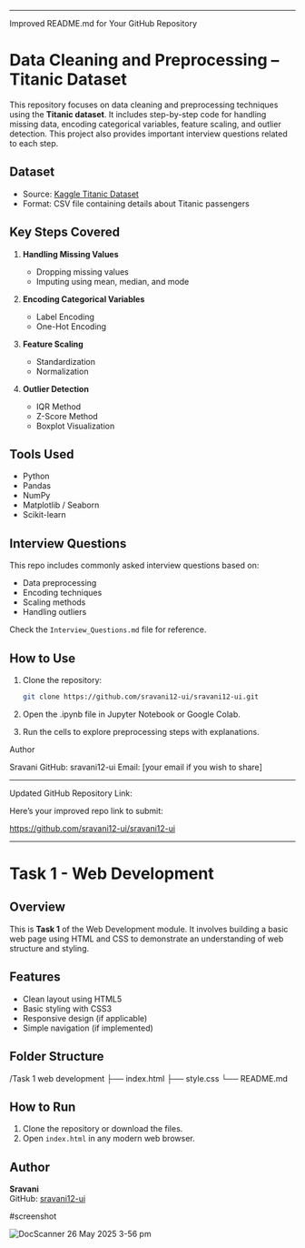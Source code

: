 

---

Improved README.md for Your GitHub Repository

# Data Cleaning and Preprocessing – Titanic Dataset

This repository focuses on data cleaning and preprocessing techniques using the **Titanic dataset**. It includes step-by-step code for handling missing data, encoding categorical variables, feature scaling, and outlier detection. This project also provides important interview questions related to each step.

## Dataset

- Source: [Kaggle Titanic Dataset](https://www.kaggle.com/c/titanic/data)
- Format: CSV file containing details about Titanic passengers

## Key Steps Covered

1. **Handling Missing Values**
   - Dropping missing values
   - Imputing using mean, median, and mode

2. **Encoding Categorical Variables**
   - Label Encoding
   - One-Hot Encoding

3. **Feature Scaling**
   - Standardization
   - Normalization

4. **Outlier Detection**
   - IQR Method
   - Z-Score Method
   - Boxplot Visualization

## Tools Used

- Python
- Pandas
- NumPy
- Matplotlib / Seaborn
- Scikit-learn

## Interview Questions

This repo includes commonly asked interview questions based on:
- Data preprocessing
- Encoding techniques
- Scaling methods
- Handling outliers

Check the `Interview_Questions.md` file for reference.

## How to Use

1. Clone the repository:
   ```bash
   git clone https://github.com/sravani12-ui/sravani12-ui.git

2. Open the .ipynb file in Jupyter Notebook or Google Colab.


3. Run the cells to explore preprocessing steps with explanations.



Author

Sravani
GitHub: sravani12-ui
Email: [your email if you wish to share]


---

Updated GitHub Repository Link:

Here’s your improved repo link to submit:

https://github.com/sravani12-ui/sravani12-ui


---





# Task 1 - Web Development

## Overview
This is **Task 1** of the Web Development module. It involves building a basic web page using HTML and CSS to demonstrate an understanding of web structure and styling.

## Features
- Clean layout using HTML5
- Basic styling with CSS3
- Responsive design (if applicable)
- Simple navigation (if implemented)

## Folder Structure

/Task 1 web development ├── index.html ├── style.css └── README.md

## How to Run
1. Clone the repository or download the files.
2. Open `index.html` in any modern web browser.

## Author
**Sravani**  
GitHub: [sravani12-ui](https://github.com/sravani12-ui)


#screenshot 


![DocScanner 26 May 2025 3-56 pm](https://github.com/user-attachments/assets/b101ae21-392c-4937-b7c0-a3f244d58c6f)
